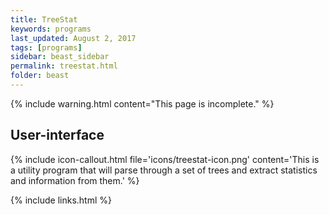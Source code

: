 ```yaml
---
title: TreeStat
keywords: programs
last_updated: August 2, 2017
tags: [programs]
sidebar: beast_sidebar
permalink: treestat.html
folder: beast
---
```


{% include warning.html content="This page is incomplete." %}

## User-interface

{% include icon-callout.html file='icons/treestat-icon.png' content='This is a utility program that will parse through a set of trees and extract statistics and information from them.' %}

{% include links.html %}
